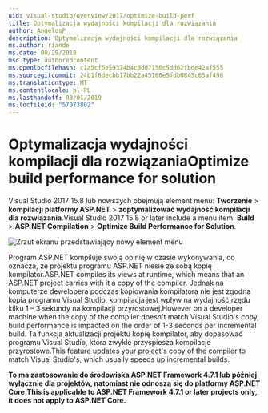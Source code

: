```yaml
---
uid: visual-studio/overview/2017/optimize-build-perf
title: Optymalizacja wydajności kompilacji dla rozwiązania
author: AngelosP
description: Optymalizacja wydajności kompilacji dla rozwiązania
ms.author: riande
ms.date: 08/29/2018
msc.type: authoredcontent
ms.openlocfilehash: c1a5cf5e59374b4c0dd7150c5dd62fbde42af555
ms.sourcegitcommit: 24b1f6decbb17bb22a45166e5fdb0845c65af498
ms.translationtype: MT
ms.contentlocale: pl-PL
ms.lasthandoff: 03/01/2019
ms.locfileid: "57073802"
---
```

# <a name="optimize-build-performance-for-solution"></a><span data-ttu-id="e5dfc-103">Optymalizacja wydajności kompilacji dla rozwiązania</span><span class="sxs-lookup"><span data-stu-id="e5dfc-103">Optimize build performance for solution</span></span>

<span data-ttu-id="e5dfc-104">Visual Studio 2017 15.8 lub nowszych obejmują element menu: **Tworzenie** > **kompilacji platformy ASP.NET** > **zoptymalizować wydajność kompilacji dla rozwiązania**.</span><span class="sxs-lookup"><span data-stu-id="e5dfc-104">Visual Studio 2017 15.8 or later include a menu item: **Build** > **ASP.NET Compilation** > **Optimize Build Performance for Solution**.</span></span>

![Zrzut ekranu przedstawiający nowy element menu](optimize-build-perf/_static/optimize-build-performance-for-solution.png)

<span data-ttu-id="e5dfc-106">Program ASP.NET kompiluje swoją opinię w czasie wykonywania, co oznacza, że projektu programu ASP.NET niesie ze sobą kopię kompilator.</span><span class="sxs-lookup"><span data-stu-id="e5dfc-106">ASP.NET compiles its views at runtime, which means that an ASP.NET project carries with it a copy of the compiler.</span></span> <span data-ttu-id="e5dfc-107">Jednak na komputerze dewelopera podczas kopiowania kompilatora nie jest zgodna kopia programu Visual Studio, kompilacja jest wpływ na wydajność rzędu kilku 1 – 3 sekundy na kompilacji przyrostowej.</span><span class="sxs-lookup"><span data-stu-id="e5dfc-107">However on a developer machine when the copy of the compiler doesn't match Visual Studio's copy, build performance is impacted on the order of 1-3 seconds per incremental build.</span></span> <span data-ttu-id="e5dfc-108">Ta funkcja aktualizacji projektu kopię kompilator, aby dopasować programu Visual Studio, która zwykle przyspiesza kompilacje przyrostowe.</span><span class="sxs-lookup"><span data-stu-id="e5dfc-108">This feature updates your project's copy of the compiler to match Visual Studio's, which usually speeds up incremental builds.</span></span>

<span data-ttu-id="e5dfc-109">**To ma zastosowanie do środowiska ASP.NET Framework 4.7.1 lub później wyłącznie dla projektów, natomiast nie odnoszą się do platformy ASP.NET Core.**</span><span class="sxs-lookup"><span data-stu-id="e5dfc-109">**This is applicable to ASP.NET Framework 4.7.1 or later projects only, it does not apply to ASP.NET Core.**</span></span>
